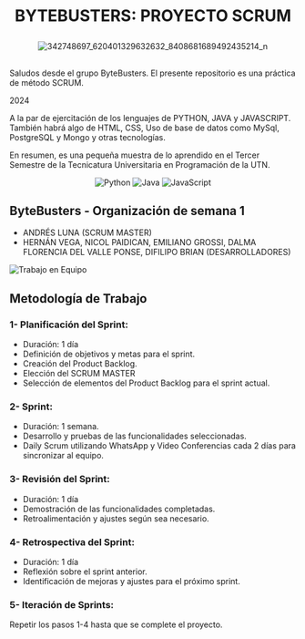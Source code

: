 
# <p align="center">BYTEBUSTERS: PROYECTO SCRUM</p>
<p align="center">
  <img src="https://github.com/CodeStrong2023/3erSemestreByteBusters/assets/135767976/85a497b2-c591-4691-8dd7-d792ab5ee05c" alt="342748697_620401329632632_8408681689492435214_n">
</p>

## <Proyecto SCRUM>

Saludos desde el grupo ByteBusters. El presente repositorio es una práctica de método SCRUM.

2024

A la par de ejercitación de los lenguajes de PYTHON, JAVA y JAVASCRIPT. También habrá algo de HTML, CSS, Uso de base de datos como MySql, PostgreSQL y Mongo y otras tecnologías.

En resumen, es una pequeña muestra de lo aprendido en el Tercer Semestre de la Tecnicatura Universitaria en Programación de la UTN.

<p align="center">
  <img src="https://img.shields.io/badge/-Python-3776AB?style=flat-square&logo=python&logoColor=white" alt="Python">
  <img src="https://img.shields.io/badge/-Java-007396?style=flat-square&logo=java&logoColor=white" alt="Java">
  <img src="https://img.shields.io/badge/-JavaScript-F7DF1E?style=flat-square&logo=javascript&logoColor=black" alt="JavaScript">
</p>

## ByteBusters - Organización de semana 1

 - ANDRÉS LUNA (SCRUM MASTER)
 - HERNÁN VEGA, NICOL PAIDICAN, EMILIANO GROSSI, DALMA FLORENCIA DEL VALLE PONSE, DIFILIPO BRIAN (DESARROLLADORES)

![Trabajo en Equipo](https://images.pexels.com/photos/3182827/pexels-photo-3182827.jpeg?auto=compress&cs=tinysrgb&dpr=2&h=750&w=1260)

## Metodología de Trabajo

### 1- Planificación del Sprint:
- Duración: 1 día
- Definición de objetivos y metas para el sprint.
- Creación del Product Backlog.
- Elección del SCRUM MASTER
- Selección de elementos del Product Backlog para el sprint actual.

### 2- Sprint:
- Duración: 1 semana.
- Desarrollo y pruebas de las funcionalidades seleccionadas.
- Daily Scrum utilizando WhatsApp y Video Conferencias cada 2 días para sincronizar al equipo.

### 3- Revisión del Sprint:
- Duración: 1 día
- Demostración de las funcionalidades completadas.
- Retroalimentación y ajustes según sea necesario.

### 4- Retrospectiva del Sprint:
- Duración: 1 día
- Reflexión sobre el sprint anterior.
- Identificación de mejoras y ajustes para el próximo sprint.

### 5- Iteración de Sprints:
Repetir los pasos 1-4 hasta que se complete el proyecto.



